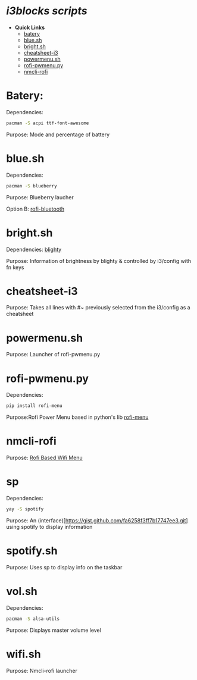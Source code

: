 # ***i3blocks scripts***
- **Quick Links** 
    - [batery](#batery)
    - [blue.sh](#blue.sh)
    - [bright.sh](#bright.sh)
    - [cheatsheet-i3](#cheatsheet-i3)
    - [powermenu.sh](#powermenu.sh)
    - [rofi-pwmenu.py](#rofi-pwmenu.py)
    - [nmcli-rofi](#nmcli-rofi)

# **Batery:**
Dependencies:
```bash
pacman -S acpi ttf-font-awesome 
```
Purpose: Mode and percentage of battery

# **blue.sh**
Dependencies:
```bash
pacman -S blueberry
```
Purpose: Blueberry laucher

Option B: [rofi-bluetooth](https://github.com/nickclyde/rofi-bluetooth)

# **bright.sh**
Dependencies: [blighty](https://github.com/nickclyde/rofi-bluetooth) 

Purpose: Information of brightness by blighty & controlled by i3/config with fn keys

# **cheatsheet-i3**
Purpose: Takes all lines with #~ previously selected from the i3/config as a cheatsheet 

# **powermenu.sh**
Purpose: Launcher of rofi-pwmenu.py

# **rofi-pwmenu.py**
Dependencies:
```bash
pip install rofi-menu
```
Purpose:Rofi Power Menu based in python's lib [rofi-menu](https://pypi.org/project/rofi-menu/)

# **nmcli-rofi**
Purpose: [Rofi Based Wifi Menu](https://github.com/sineto/nmcli-rofi)

# **sp**
Dependencies:
```bash 
yay -S spotify 
```
Purpose: An (interface)[https://gist.github.com/fa6258f3ff7b17747ee3.git] using spotify to display information

# **spotify.sh**
Purpose: Uses sp to display info on the taskbar

# **vol.sh**
Dependencies: 
```bash 
pacman -S alsa-utils
```
Purpose: Displays master volume level

# **wifi.sh**
Purpose: Nmcli-rofi launcher
